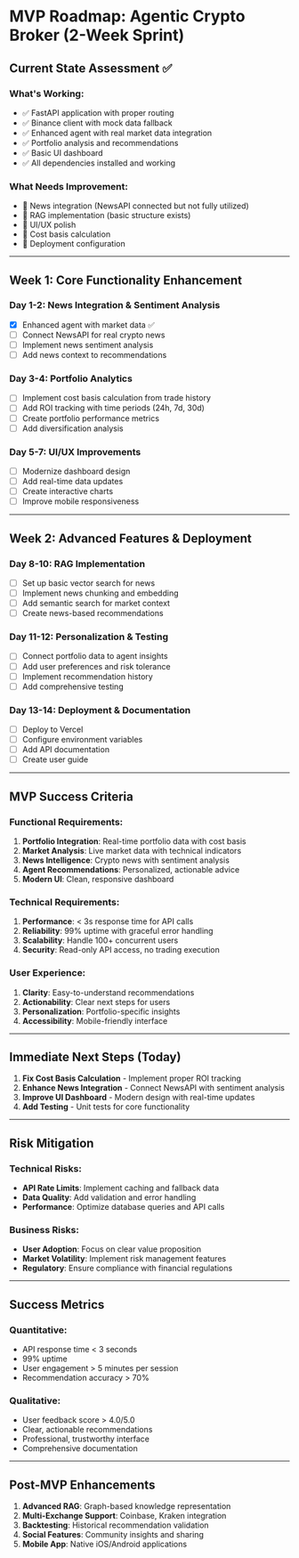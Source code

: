 # **MVP Roadmap: Agentic Crypto Broker (2-Week Sprint)**

## **Current State Assessment ✅**

### **What's Working:**
- ✅ FastAPI application with proper routing
- ✅ Binance client with mock data fallback
- ✅ Enhanced agent with real market data integration
- ✅ Portfolio analysis and recommendations
- ✅ Basic UI dashboard
- ✅ All dependencies installed and working

### **What Needs Improvement:**
- 🔄 News integration (NewsAPI connected but not fully utilized)
- 🔄 RAG implementation (basic structure exists)
- 🔄 UI/UX polish
- 🔄 Cost basis calculation
- 🔄 Deployment configuration

---

## **Week 1: Core Functionality Enhancement**

### **Day 1-2: News Integration & Sentiment Analysis**
- [x] Enhanced agent with market data ✅
- [ ] Connect NewsAPI for real crypto news
- [ ] Implement news sentiment analysis
- [ ] Add news context to recommendations

### **Day 3-4: Portfolio Analytics**
- [ ] Implement cost basis calculation from trade history
- [ ] Add ROI tracking with time periods (24h, 7d, 30d)
- [ ] Create portfolio performance metrics
- [ ] Add diversification analysis

### **Day 5-7: UI/UX Improvements**
- [ ] Modernize dashboard design
- [ ] Add real-time data updates
- [ ] Create interactive charts
- [ ] Improve mobile responsiveness

---

## **Week 2: Advanced Features & Deployment**

### **Day 8-10: RAG Implementation**
- [ ] Set up basic vector search for news
- [ ] Implement news chunking and embedding
- [ ] Add semantic search for market context
- [ ] Create news-based recommendations

### **Day 11-12: Personalization & Testing**
- [ ] Connect portfolio data to agent insights
- [ ] Add user preferences and risk tolerance
- [ ] Implement recommendation history
- [ ] Add comprehensive testing

### **Day 13-14: Deployment & Documentation**
- [ ] Deploy to Vercel
- [ ] Configure environment variables
- [ ] Add API documentation
- [ ] Create user guide

---

## **MVP Success Criteria**

### **Functional Requirements:**
1. **Portfolio Integration**: Real-time portfolio data with cost basis
2. **Market Analysis**: Live market data with technical indicators
3. **News Intelligence**: Crypto news with sentiment analysis
4. **Agent Recommendations**: Personalized, actionable advice
5. **Modern UI**: Clean, responsive dashboard

### **Technical Requirements:**
1. **Performance**: < 3s response time for API calls
2. **Reliability**: 99% uptime with graceful error handling
3. **Scalability**: Handle 100+ concurrent users
4. **Security**: Read-only API access, no trading execution

### **User Experience:**
1. **Clarity**: Easy-to-understand recommendations
2. **Actionability**: Clear next steps for users
3. **Personalization**: Portfolio-specific insights
4. **Accessibility**: Mobile-friendly interface

---

## **Immediate Next Steps (Today)**

1. **Fix Cost Basis Calculation** - Implement proper ROI tracking
2. **Enhance News Integration** - Connect NewsAPI with sentiment analysis
3. **Improve UI Dashboard** - Modern design with real-time updates
4. **Add Testing** - Unit tests for core functionality

---

## **Risk Mitigation**

### **Technical Risks:**
- **API Rate Limits**: Implement caching and fallback data
- **Data Quality**: Add validation and error handling
- **Performance**: Optimize database queries and API calls

### **Business Risks:**
- **User Adoption**: Focus on clear value proposition
- **Market Volatility**: Implement risk management features
- **Regulatory**: Ensure compliance with financial regulations

---

## **Success Metrics**

### **Quantitative:**
- API response time < 3 seconds
- 99% uptime
- User engagement > 5 minutes per session
- Recommendation accuracy > 70%

### **Qualitative:**
- User feedback score > 4.0/5.0
- Clear, actionable recommendations
- Professional, trustworthy interface
- Comprehensive documentation

---

## **Post-MVP Enhancements**

1. **Advanced RAG**: Graph-based knowledge representation
2. **Multi-Exchange Support**: Coinbase, Kraken integration
3. **Backtesting**: Historical recommendation validation
4. **Social Features**: Community insights and sharing
5. **Mobile App**: Native iOS/Android applications 

